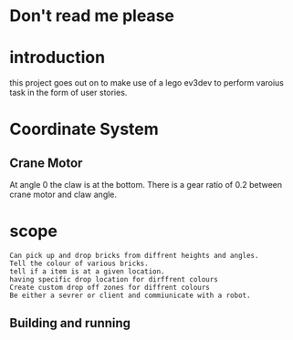 # Don't read me please
# introduction
this project goes out on to make use of a lego ev3dev 
to perform varoius task in the form of user stories.




# Coordinate System
## Crane Motor
At angle 0 the claw is at the bottom.
There is a gear ratio of 0.2 between crane motor and claw angle.


# scope
    Can pick up and drop bricks from diffrent heights and angles.
    Tell the colour of various bricks.
    tell if a item is at a given location.
    having specific drop location for dirffrent colours
    Create custom drop off zones for diffrent colours
    Be either a sevrer or client and commiunicate with a robot.

## Building and running


